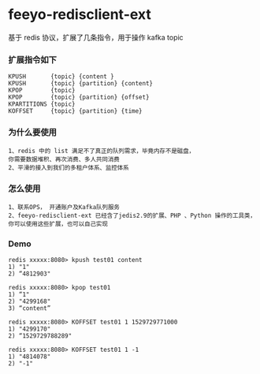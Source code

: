 # feeyo-redisclient-ext

基于 redis 协议，扩展了几条指令，用于操作 kafka topic

###  扩展指令如下
	KPUSH 		{topic} {content }
	KPUSH 		{topic} {partition} {content}
	KPOP 		{topic}
	KPOP 		{topic} {partition} {offset}
	KPARTITIONS {topic}	    	 				
	KOFFSET 	{topic} {partition} {time}	
	
### 为什么要使用
	1、redis 中的 list 满足不了真正的队列需求，毕竟内存不是磁盘，
	你需要数据堆积、再次消费、多人共同消费
	2、平滑的接入到我们的多租户体系、监控体系

### 怎么使用
	1、联系OPS， 开通账户及Kafka队列服务
	2、feeyo-redisclient-ext 已经含了jedis2.9的扩展、PHP 、Python 操作的工具类， 
	你可以使用这些扩展，也可以自己实现
	
	
### Demo
	redis xxxxx:8080> kpush test01 content
	1) "1"
	2) “4812903"
	
	redis xxxxx:8080> kpop test01
	1) “1" 
	2) "4299168"
	3) “content”

	redis xxxxx:8080> KOFFSET test01 1 1529729771000
	1) "4299170"
	2) “1529729788289"

	redis xxxxx:8080> KOFFSET test01 1 -1
	1) "4814078"
	2) "-1"
	
	

